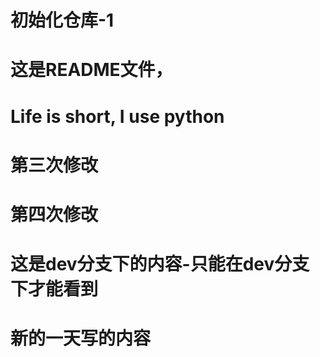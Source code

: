 # 初始化仓库-1
# 这是README文件， 
# Life is short, I use python
# 第三次修改
# 第四次修改
# 这是dev分支下的内容-只能在dev分支下才能看到
# 新的一天写的内容